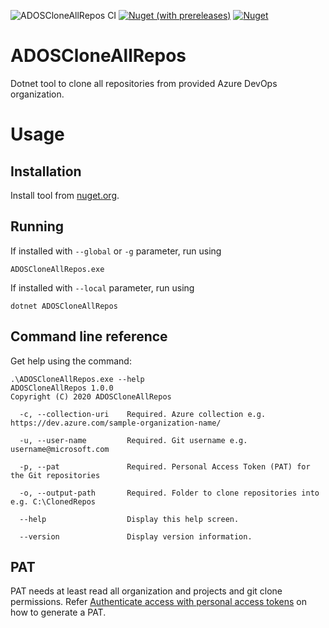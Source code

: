 ![ADOSCloneAllRepos CI](https://github.com/realrubberduckdev/azure-devops-clone-all-repos/workflows/.NET%20Core/badge.svg?branch=master) [![Nuget (with prereleases)](https://img.shields.io/nuget/vpre/ADOSCloneAllRepos)](https://www.nuget.org/packages/ADOSCloneAllRepos/) [![Nuget](https://img.shields.io/nuget/dt/ADOSCloneAllRepos)](https://www.nuget.org/packages/ADOSCloneAllRepos/)


# ADOSCloneAllRepos
Dotnet tool to clone all repositories from provided Azure DevOps organization.

# Usage

## Installation
Install tool from [nuget.org](https://www.nuget.org/packages/ADOSCloneAllRepos/).

## Running
If installed with `--global` or `-g` parameter, run using
```
ADOSCloneAllRepos.exe
```

If installed with `--local` parameter, run using
```
dotnet ADOSCloneAllRepos
```

## Command line reference
Get help using the command:

```
.\ADOSCloneAllRepos.exe --help
ADOSCloneAllRepos 1.0.0
Copyright (C) 2020 ADOSCloneAllRepos

  -c, --collection-uri    Required. Azure collection e.g. https://dev.azure.com/sample-organization-name/

  -u, --user-name         Required. Git username e.g. username@microsoft.com

  -p, --pat               Required. Personal Access Token (PAT) for the Git repositories

  -o, --output-path       Required. Folder to clone repositories into e.g. C:\ClonedRepos

  --help                  Display this help screen.

  --version               Display version information.
```

## PAT
PAT needs at least read all organization and projects and git clone permissions.
Refer [Authenticate access with personal access tokens](https://docs.microsoft.com/en-us/azure/devops/organizations/accounts/use-personal-access-tokens-to-authenticate?view=azure-devops&tabs=preview-page) on how to generate a PAT.